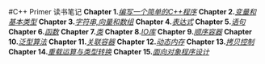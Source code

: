 #C++ Primer 读书笔记
**Chapter 1.**[*编写一个简单的C++程序*](chap1.md)
**Chapter 2.**[*变量和基本类型*](chap2.md)
**Chapter 3.**[*字符串,向量和数组*](chap3.md)
**Chapter 4.**[*表达式*](chap4.md)
**Chapter 5.**[*语句*](chap5.md)
**Chapter 6.**[*函数*](chap6.md)
**Chapter 7.**[*类*](chap7.md)
**Chapter 8.**[*IO库*](chap8.md)
**Chapter 9.**[*顺序容器*](chap9.md)
**Chapter 10.**[*泛型算法*](chap10.md)
**Chapter 11.**[*关联容器*](chap11.md)
**Chapter 12.**[*动态内存*](chap12.md)
**Chapter 13.**[*拷贝控制*](chap13.md)
**Chapter 14.**[*重载运算与类型转换*](chap14.md)
**Chapter 15.**[*面向对象程序设计*](chap15.md)
